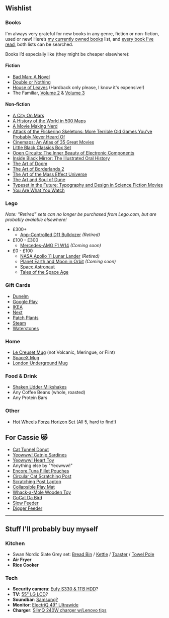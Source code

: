 ## Wishlist

### Books

I'm always very grateful for new books in any genre, fiction or non-fiction, used or new! Here’s [my currently owned books](https://www.goodreads.com/review/list/29398258-jake-lee?shelf=own) list, and [every book I've read](https://www.goodreads.com/review/list/29398258-jake-lee?ref=nav_mybooks&shelf=read), both lists can be searched.

Books I’d especially like (they might be cheaper elsewhere):

#### Fiction

- [Bad Man: A Novel](https://www.amazon.co.uk/dp/0385542925/)
- [Double or Nothing](https://www.abebooks.co.uk/servlet/BookDetailsPL?bi=31705404084)
- [House of Leaves](https://www.amazon.co.uk/dp/0375420525/) (Hardback only please, I know it's expensive!)
- The Familiar, [Volume 2](https://www.amazon.co.uk/Familiar-2-Into-Forest/dp/0375714960/) & [Volume 3](https://www.amazon.co.uk/Familiar-3-Honeysuckle-Pain/dp/0375714987/)

#### Non-fiction
- [A City On Mars](https://www.amazon.co.uk/dp/024145493X/)
- [A History of the World in 500 Maps](https://www.amazon.co.uk/dp/0500252653)
- [A Movie Making Nerd](https://www.amazon.co.uk/dp/B0BMF3VHQY/)
- [Attack of the Flickering Skeletons: More Terrible Old Games You’ve Probably Never Heard Of](https://www.amazon.co.uk/dp/1783524138/)
- [Cinemaps: An Atlas of 35 Great Movies](https://www.amazon.co.uk/dp/1594749892/)
- [Little Black Classics Box Set](https://www.amazon.co.uk/dp/0141398876/)
- [Open Circuits: The Inner Beauty of Electronic Components](https://www.amazon.co.uk/dp/1718502346/)
- [Inside Black Mirror: The Illustrated Oral History](https://www.amazon.co.uk/dp/1529102588/)
- [The Art of Doom](https://www.amazon.co.uk/dp/1616559349/)
- [The Art of Borderlands 2](https://www.amazon.co.uk/dp/0744014379)
- [The Art of the Mass Effect Universe](https://www.amazon.co.uk/dp/1595827684/)
- [The Art and Soul of Dune](https://www.amazon.co.uk/dp/178909609X/)
- [Typeset in the Future: Typography and Design in Science Fiction Movies](https://www.amazon.co.uk/dp/1419727141/)
- [You Are What You Watch](https://www.amazon.co.uk/dp/1523515899/)

### Lego

*Note: "Retired" sets can no longer be purchased from Lego.com, but are probably avaiable elsewhere!*

- £300+
    - [App-Controlled D11 Bulldozer](https://www.lego.com/en-gb/product/app-controlled-cat-d11-bulldozer-42131) *(Retired)*
- £100 - £300
    - [Mercedes-AMG F1 W14](https://www.lego.com/en-gb/product/planet-earth-and-moon-in-orbit-42179) *(Coming soon)*
- £0 - £100
    - [NASA Apollo 11 Lunar Lander](https://www.lego.com/en-gb/product/nasa-apollo-11-lunar-lander-10266) *(Retired)*
    - [Planet Earth and Moon in Orbit](https://www.lego.com/en-gb/product/planet-earth-and-moon-in-orbit-42179) *(Coming soon)*
    - [Space Astronaut](https://www.lego.com/en-gb/product/space-astronaut-31152)
    - [Tales of the Space Age](https://www.lego.com/en-gb/product/tales-of-the-space-age-21340)

### Gift Cards

- [Dunelm](https://www.dunelm.com/info/gift-cards)
- [Google Play](https://www.amazon.co.uk/dp/B07Y3JB99B/)
- [IKEA](https://giftcard.ikea.co.uk/)
- [Next](https://www4.next.co.uk/gift-cards)
- [Patch Plants](https://www.patchplants.com/gb/en/vouchers/patch-9/)
- [Steam](https://help.steampowered.com/en/faqs/view/5BB2-E986-A733-CF0E#:~:text=Media%20Markt-,UK,-Argos)
- [Waterstones](https://www.waterstonesgiftcards.com/product-category/gift-cards/)

### Home

- [Le Creuset Mug](https://www.amazon.co.uk/dp/B07MKYHTKV/) (not Volcanic, Meringue, or Flint)
- [SpaceX Mug](https://shop.nasaspaceflight.com/products/texas-tank-watchers-22-mug)
- [London Underground Mug](https://www.ltmuseumshop.co.uk/homeware/collection/full-collection/multi-colour-roundel-mug)

### Food & Drink

- [Shaken Udder Milkshakes](https://shakenudder.com/product/3-cases-30-x-330ml-bottles)
- Any Coffee Beans (whole, roasted)
- Any Protein Bars

### Other

- [Hot Wheels Forza Horizon Set](https://www.ebay.co.uk/itm/334423279504) (All 5, hard to find!)

## For Cassie 😻

- [Cat Tunnel Donut](https://www.amazon.co.uk/dp/B08CDSPYNW/)
- [Yeowww! Catnip Sardines](https://www.amazon.co.uk/dp/B00198RKEG/)
- [Yeowww! Heart Toy](https://www.amazon.co.uk/dp/B001SGEF4M/)
- Anything else by "Yeowww!"
- [Encore Tuna Fillet Pouches](https://www.amazon.co.uk/dp/B005QMUL9W/)
- [Circular Cat Scratching Post](https://www.amazon.co.uk/dp/B083LZBHM9)
- [Scratching Post Laptop](https://www.amazon.co.uk/dp/B00ZFSFOO4)
- [Collapsible Play Mat](https://www.amazon.co.uk/dp/B07F2G7ZHT)
- [Whack-a-Mole Wooden Toy](https://www.amazon.co.uk/dp/B07RKWFRVF/)
- [GoCat Da Bird](https://www.amazon.co.uk/dp/B000F9JJJE/)
- [Slow Feeder](https://www.amazon.co.uk/dp/B00EB4IV2A/)
- [Digger Feeder](https://www.amazon.co.uk/dp/B015P13QMM/)

---

## Stuff I'll probably buy myself

### Kitchen
- Swan Nordic Slate Grey set: [Bread Bin](https://www.amazon.co.uk/Swan-SWKA17512GRYN-Nordic-Scandi-Cutting/dp/B07WTQVW4K) / [Kettle](https://www.amazon.co.uk/Swan-SK14610GRYN-Nordic-Kettle-Housing/dp/B07HXD9HBZ/) / [Toaster](https://www.amazon.co.uk/Swan-ST14620GRYN-Slice-Nordic-Toaster/dp/B07HX5QW15/) / [Towel Pole](https://shop.swan-brand.co.uk/products/nordic-towel-pole-with-bamboo-base)
- **Air Fryer**
- **Rice Cooker**

### Tech
- **Security camera**: [Eufy S330 & 1TB HDD](https://uk.eufy.com/products/bundle-t88713w1-1-t80303d1-81-1)?
- **TV**: [55" LG LCD](https://www.which.co.uk/reviews/televisions/lg-55qned756ra)?
- **Soundbar**: [Samsung?](https://www.amazon.co.uk/Samsung-Q600C-3-1-2ch-Soundbar-Speaker/dp/B0BXQ2HYSL)
- **Monitor**: [ElectriQ 49" Ultrawide](https://www.laptopsdirect.co.uk/electriq-49-qled-5k-uwhd-120hz-curved-monitor-eiq-49cv5uwd120fshqa/version.asp?wgu=272145_1293805_17045396036286_f5d3ab10c2)
- **Charger**: [SlimQ 240W charger w/Lenovo tips](https://slimq.life/products/240w-dc-usb-c-gan-charger?variant=40122889601206)
